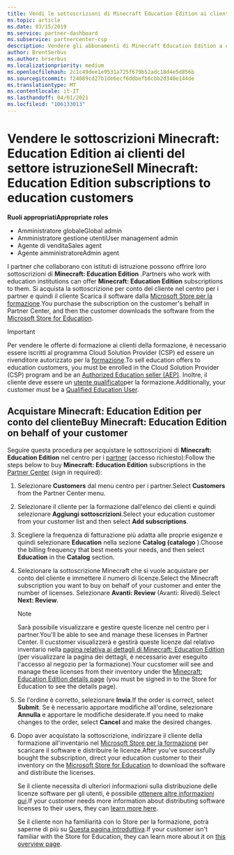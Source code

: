 ```yaml
---
title: Vendi le sottoscrizioni di Minecraft Education Edition ai clienti della formazione
ms.topic: article
ms.date: 03/15/2019
ms.service: partner-dashboard
ms.subservice: partnercenter-csp
description: Vendere gli abbonamenti di Minecraft Education Edition a clienti qualificati che possono quindi scaricarli da Microsoft Education Store.
author: BrentSerbus
ms.author: brserbus
ms.localizationpriority: medium
ms.openlocfilehash: 2c1c49dee1e9531a725f679b52adc18d4e5d856b
ms.sourcegitcommit: f24089cd27b1de6ecf6ddbefb6cbb2d340e144de
ms.translationtype: MT
ms.contentlocale: it-IT
ms.lasthandoff: 04/01/2021
ms.locfileid: "106133013"
---
```

# <a name="sell-minecraft-education-edition-subscriptions-to-education-customers"></a><span data-ttu-id="360f1-103">Vendere le sottoscrizioni Minecraft: Education Edition ai clienti del settore istruzione</span><span class="sxs-lookup"><span data-stu-id="360f1-103">Sell Minecraft: Education Edition subscriptions to education customers</span></span>

<span data-ttu-id="360f1-104">**Ruoli appropriati**</span><span class="sxs-lookup"><span data-stu-id="360f1-104">**Appropriate roles**</span></span>

- <span data-ttu-id="360f1-105">Amministratore globale</span><span class="sxs-lookup"><span data-stu-id="360f1-105">Global admin</span></span>
- <span data-ttu-id="360f1-106">Amministratore gestione utenti</span><span class="sxs-lookup"><span data-stu-id="360f1-106">User management admin</span></span>
- <span data-ttu-id="360f1-107">Agente di vendita</span><span class="sxs-lookup"><span data-stu-id="360f1-107">Sales agent</span></span>
- <span data-ttu-id="360f1-108">Agente amministratore</span><span class="sxs-lookup"><span data-stu-id="360f1-108">Admin agent</span></span>

<span data-ttu-id="360f1-109">I partner che collaborano con istituti di istruzione possono offrire loro sottoscrizioni di **Minecraft: Education Edition** .</span><span class="sxs-lookup"><span data-stu-id="360f1-109">Partners who work with education institutions can offer **Minecraft: Education Edition** subscriptions to them.</span></span> <span data-ttu-id="360f1-110">Si acquista la sottoscrizione per conto del cliente nel centro per i partner e quindi il cliente Scarica il software dalla [Microsoft Store per la formazione](https://educationstore.microsoft.com).</span><span class="sxs-lookup"><span data-stu-id="360f1-110">You purchase the subscription on the customer's behalf in Partner Center, and then the customer downloads the software from the [Microsoft Store for Education](https://educationstore.microsoft.com).</span></span> 

>[!IMPORTANT]
><span data-ttu-id="360f1-111">Per vendere le offerte di formazione ai clienti della formazione, è necessario essere iscritti al programma Cloud Solution Provider (CSP) ed essere un rivenditore autorizzato per la [formazione](https://www.mepn.com).</span><span class="sxs-lookup"><span data-stu-id="360f1-111">To sell education offers to education customers, you must be enrolled in the Cloud Solution Provider (CSP) program and be an [Authorized Education seller (AEP)](https://www.mepn.com).</span></span> <span data-ttu-id="360f1-112">Inoltre, il cliente deve essere un [utente qualificato](https://www.microsoftvolumelicensing.com/DocumentSearch.aspx?Mode=3&DocumentTypeId=7)per la formazione.</span><span class="sxs-lookup"><span data-stu-id="360f1-112">Additionally, your customer must be a [Qualified Education User](https://www.microsoftvolumelicensing.com/DocumentSearch.aspx?Mode=3&DocumentTypeId=7).</span></span>  

 
## <a name="buy-minecraft-education-edition-on-behalf-of-your-customer"></a><span data-ttu-id="360f1-113">Acquistare **Minecraft: Education Edition** per conto del cliente</span><span class="sxs-lookup"><span data-stu-id="360f1-113">Buy **Minecraft: Education Edition** on behalf of your customer</span></span>

<span data-ttu-id="360f1-114">Seguire questa procedura per acquistare le sottoscrizioni di **Minecraft: Education Edition** nel centro per i [partner](https://partnercenter.microsoft.com/pcv/dashboard/overview
) (accesso richiesto):</span><span class="sxs-lookup"><span data-stu-id="360f1-114">Follow the steps below to buy **Minecraft: Education Edition** subscriptions in the [Partner Center](https://partnercenter.microsoft.com/pcv/dashboard/overview
) (sign in required):</span></span>

  1.  <span data-ttu-id="360f1-115">Selezionare **Customers** dal menu centro per i partner.</span><span class="sxs-lookup"><span data-stu-id="360f1-115">Select **Customers** from the Partner Center menu.</span></span>
  
  2.  <span data-ttu-id="360f1-116">Selezionare il cliente per la formazione dall'elenco dei clienti e quindi selezionare **Aggiungi sottoscrizioni**.</span><span class="sxs-lookup"><span data-stu-id="360f1-116">Select your education customer from your customer list and then select **Add subscriptions**.</span></span>
  
  3.  <span data-ttu-id="360f1-117">Scegliere la frequenza di fatturazione più adatta alle proprie esigenze e quindi selezionare **Education** nella sezione **Catalog (catalogo** ).</span><span class="sxs-lookup"><span data-stu-id="360f1-117">Choose the billing frequency that best meets your needs, and then select **Education** in the **Catalog** section.</span></span>

  4.  <span data-ttu-id="360f1-118">Selezionare la sottoscrizione Minecraft che si vuole acquistare per conto del cliente e immettere il numero di licenze.</span><span class="sxs-lookup"><span data-stu-id="360f1-118">Select the Minecraft subscription you want to buy on behalf of your customer and enter the number of licenses.</span></span> <span data-ttu-id="360f1-119">Selezionare **Avanti: Review** (Avanti: Rivedi).</span><span class="sxs-lookup"><span data-stu-id="360f1-119">Select **Next: Review**.</span></span>

      >[!NOTE]
      ><span data-ttu-id="360f1-120">Sarà possibile visualizzare e gestire queste licenze nel centro per i partner.</span><span class="sxs-lookup"><span data-stu-id="360f1-120">You'll be able to see and manage these licenses in Partner Center.</span></span> <span data-ttu-id="360f1-121">Il cucstomer visualizzerà e gestirà queste licenze dal relativo inventario nella [pagina relativa ai dettagli di Minecraft: Education Edition](https://educationstore.microsoft.com/store/details/minecraft-education-edition/9nblggh4r2r6) (per visualizzare la pagina dei dettagli, è necessario aver eseguito l'accesso al negozio per la formazione).</span><span class="sxs-lookup"><span data-stu-id="360f1-121">Your cucstomer will see and manage these licenses from their inventory under the [Minecraft: Education Edition details page](https://educationstore.microsoft.com/store/details/minecraft-education-edition/9nblggh4r2r6) (you must be signed in to the Store for Education to see the details page).</span></span> 

  5.  <span data-ttu-id="360f1-122">Se l'ordine è corretto, selezionare **Invia**.</span><span class="sxs-lookup"><span data-stu-id="360f1-122">If the order is correct, select **Submit**.</span></span> <span data-ttu-id="360f1-123">Se è necessario apportare modifiche all'ordine, selezionare **Annulla** e apportare le modifiche desiderate.</span><span class="sxs-lookup"><span data-stu-id="360f1-123">If you need to make changes to the order, select **Cancel** and make the desired changes.</span></span>   

  6.  <span data-ttu-id="360f1-124">Dopo aver acquistato la sottoscrizione, indirizzare il cliente della formazione all'inventario nel [Microsoft Store per la formazione](https://educationstore.microsoft.com) per scaricare il software e distribuire le licenze.</span><span class="sxs-lookup"><span data-stu-id="360f1-124">After you've successfully bought the subscription, direct your education customer to their inventory on the [Microsoft Store for Education](https://educationstore.microsoft.com) to download the software and distribute the licenses.</span></span>

      <span data-ttu-id="360f1-125">Se il cliente necessita di ulteriori informazioni sulla distribuzione delle licenze software per gli utenti, è possibile [ottenere altre informazioni qui](/education/windows/school-get-minecraft#distribute-minecraft).</span><span class="sxs-lookup"><span data-stu-id="360f1-125">If your customer needs more information about distributing software licenses to their users, they can [learn more here](/education/windows/school-get-minecraft#distribute-minecraft).</span></span>  
  
      <span data-ttu-id="360f1-126">Se il cliente non ha familiarità con lo Store per la formazione, potrà saperne di più su [Questa pagina introduttiva](/microsoft-store/windows-store-for-business-overview).</span><span class="sxs-lookup"><span data-stu-id="360f1-126">If your customer isn't familiar with the Store for Education, they can learn more about it on [this overview page](/microsoft-store/windows-store-for-business-overview).</span></span>  

